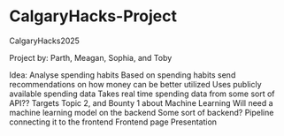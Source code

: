 # CalgaryHacks-Project
CalgaryHacks2025

Project by: Parth, Meagan, Sophia, and Toby

Idea: Analyse spending habits 
Based on spending habits send recommendations on how money can be better utilized 
Uses publicly available spending data
Takes real time spending data from some sort of API?? 
Targets Topic 2, and Bounty 1 about Machine Learning 
Will need a machine learning model on the backend
Some sort of backend? 
Pipeline connecting it to the frontend
Frontend page 
Presentation 
